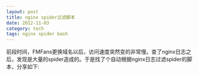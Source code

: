 ```yaml
---
layout: post
title: nginx spider过滤脚本
date: 2012-11-03
category: tech
tags: nginx spider bash
---
```

前段时间，FMFans更换域名以后，访问速度突然变的非常慢。查了nginx日志之后，发现是大量的spider造成的。于是找了个自动根据nginx日志过滤spider的脚本，分享如下:

<script src="https://gist.github.com/3943499.js?file=spider-killer.sh"></script>